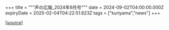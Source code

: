 +++
title = """声の広報_2024年9月号"""
date = 2024-09-02T04:00:00.000Z
expiryDate = 2025-02-04T04:22:51.623Z
tags = ["kuriyama","news"]
+++


[[source]](https://www.town.kuriyama.hokkaido.jp/site/koho/28728.html)
